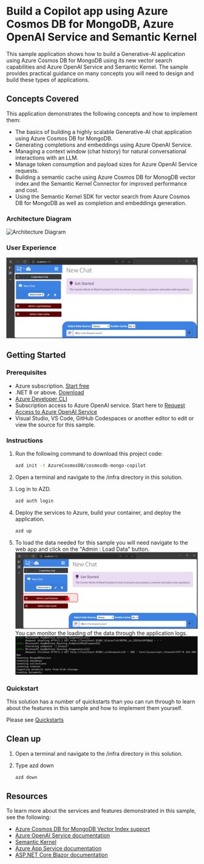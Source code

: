 # Build a Copilot app using Azure Cosmos DB for MongoDB, Azure OpenAI Service and Semantic Kernel

This sample application shows how to build a Generative-AI application using Azure Cosmos DB for MongoDB using its new vector search capabilities and Azure OpenAI Service and Semantic Kernel. The sample provides practical guidance on many concepts you will need to design and build these types of applications.

## Concepts Covered

This application demonstrates the following concepts and how to implement them:

- The basics of building a highly scalable Generative-AI chat application using Azure Cosmos DB for MongoDB.
- Generating completions and embeddings using Azure OpenAI Service.
- Managing a context window (chat history) for natural conversational interactions with an LLM.
- Manage token consumption and payload sizes for Azure OpenAI Service requests.
- Building a semantic cache using Azure Cosmos DB for MonogDB vector index and the Semantic Kernel Connector for improved performance and cost.
- Using the Semantic Kernel SDK for vector search from Azure Cosmos DB for MongoDB as well as completion and embeddings generation.


### Architecture Diagram

![Architecture Diagram](./docs/cosmos-mongo-copilot-diagram.png)

### User Experience
![Cosmos DB + ChatGPT user interface](./docs/UserInterface.png)


## Getting Started

### Prerequisites

- Azure subscription. [Start free](https://azure.microsoft.com/free)
- .NET 8 or above. [Download](https://dotnet.microsoft.com/download/dotnet/8.0)
- [Azure Developer CLI](https://aka.ms/azd-install)
- Subscription access to Azure OpenAI service. Start here to [Request Access to Azure OpenAI Service](https://aka.ms/oaiapply)
- Visual Studio, VS Code, GitHub Codespaces or another editor to edit or view the source for this sample.

### Instructions

1. Run the following command to download this project code:

    ```bash
    azd init -t AzureCosmosDB/cosmosdb-mongo-copilot
    ```

1. Open a terminal and navigate to the /infra directory in this solution.

1. Log in to AZD.
    
    ```bash
    azd auth login
    ```

1. Deploy the services to Azure, build your container, and deploy the application.
    
    ```bash
    azd up
    ```

1. To load the data needed for this sample you will need navigate to the web app and click on the "Admin : Load Data" button. 
![LoadingDocumentsClick.png](docs/LoadingDocumentsClick.png)
You can monitor the loading of the data through the application logs.
![LoadingDocumentsStatus.png](docs/LoadingDocumentsStatus.png)


### Quickstart

This solution has a number of quickstarts than you can run through to learn about the features in this sample and how to implement them yourself.

Please see [Quickstarts](quickstart.md)


## Clean up

1. Open a terminal and navigate to the /infra directory in this solution.

1. Type azd down
    
    ```bash
    azd down
    ```

## Resources

To learn more about the services and features demonstrated in this sample, see the following:

- [Azure Cosmos DB for MongoDB Vector Index support](https://learn.microsoft.com/en-us/azure/cosmos-db/mongodb/vcore/vector-search)
- [Azure OpenAI Service documentation](https://learn.microsoft.com/azure/cognitive-services/openai/)
- [Semantic Kernel](https://learn.microsoft.com/semantic-kernel/overview)
- [Azure App Service documentation](https://learn.microsoft.com/azure/app-service/)
- [ASP.NET Core Blazor documentation](https://dotnet.microsoft.com/apps/aspnet/web-apps/blazor)
